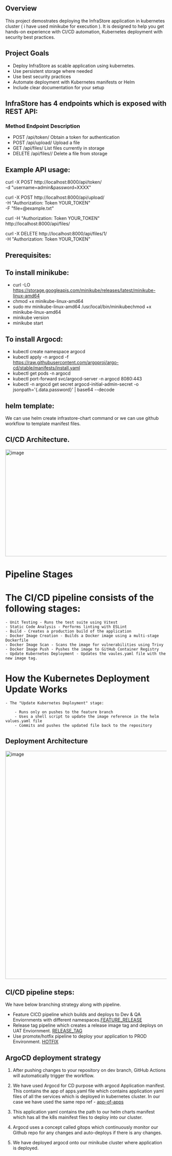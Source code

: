 ## Overview

This project demostrates deploying the InfraStore application in kubernetes cluster ( i have used minikube for execution ). It is designed to help you get hands-on experience with CI/CD automation, Kubernetes deployment with security best practices.

## Project Goals

- Deploy InfraStore as scable application using kubernetes.
- Use persistent storage where needed
- Use best security practices
- Automate deployment with Kubernetes manifests or Helm
- Include clear documentation for your setup

## InfraStore has 4 endpoints which is exposed with REST API:

### Method             Endpoint                  Description
- POST               /api/token/                Obtain a token for authentication
- POST 				/api/upload/ 			 	Upload a file
- GET 				/api/files/ 				List files currently in storage
- DELETE 			/api/files/<id>/ 			Delete a file from storage

## Example API usage:

curl -X POST http://localhost:8000/api/token/ \
-d "username=admin&password=XXXX"
	
curl -X POST http://localhost:8000/api/upload/ \
-H "Authorization: Token YOUR_TOKEN" \
-F "file=@example.txt"

curl -H "Authorization: Token YOUR_TOKEN" \
http://localhost:8000/api/files/

curl -X DELETE http://localhost:8000/api/files/1/ \
-H "Authorization: Token YOUR_TOKEN"

## Prerequisites:
  
## To install minikube:
  - curl -LO https://storage.googleapis.com/minikube/releases/latest/minikube-linux-amd64
  - chmod +x minikube-linux-amd64
  - sudo mv minikube-linux-amd64 /usr/local/bin/minikubechmod +x minikube-linux-amd64
  - minikube version
  - minikube start

## To install Argocd:
  - kubectl create namespace argocd
  - kubectl apply -n argocd -f https://raw.githubusercontent.com/argoproj/argo-cd/stable/manifests/install.yaml
  - kubectl get pods -n argocd
  - kubectl port-forward svc/argocd-server -n argocd 8080:443
  - kubectl -n argocd get secret argocd-initial-admin-secret -o jsonpath='{.data.password}' | base64 --decode
  
## helm template:
  We can use helm create infrastore-chart command or we can use github workflow to template manifest files.

## CI/CD Architecture.
    
<img width="1608" height="334" alt="image" src="https://github.com/user-attachments/assets/769cb3a4-d450-412d-9ba9-a004f1b0af99" />

  # Pipeline Stages
  # The CI/CD pipeline consists of the following stages:

    - Unit Testing - Runs the test suite using Vitest
	- Static Code Analysis - Performs linting with ESLint
	- Build - Creates a production build of the application
	- Docker Image Creation - Builds a Docker image using a multi-stage Dockerfile
	- Docker Image Scan - Scans the image for vulnerabilities using Trivy
	- Docker Image Push - Pushes the image to GitHub Container Registry
	- Update Kubernetes Deployment - Updates the vaules.yaml file with the new image tag.
	
  # How the Kubernetes Deployment Update Works
	- The "Update Kubernetes Deployment" stage:

		- Runs only on pushes to the feature branch
		- Uses a shell script to update the image reference in the helm values.yaml file
		- Commits and pushes the updated file back to the repository
    
## Deployment Architecture

<img width="1436" height="712" alt="image" src="https://github.com/user-attachments/assets/a447c189-3a0c-44d4-a51c-8a1b9c1fe550" />

## CI/CD pipeline steps:

 We have below branching strategy along with pipeline.
  - Feature CICD pipeline which builds and deploys to Dev & QA Enviornments with different namespaces.[FEATURE_RELEASE](https://github.com/RamprasadDamodar/new_project/blob/main/.github/workflows/feature-deploy.yaml)
  - Release tag pipeline which creates a release image tag and deploys on UAT Enviornment. [RELEASE_TAG](https://github.com/RamprasadDamodar/new_project/blob/main/.github/workflows/Release-tag-deploy.yaml)
  - Use promote/hotfix pipeline to deploy your application to PROD Environment. [HOTFIX](https://github.com/RamprasadDamodar/new_project/blob/main/.github/workflows/CD.yaml)
    
##  ArgoCD deployment strategy
1. After pushing changes to your repository on dev branch, GitHub Actions will automatically trigger the workflow.
2. We have used Argocd for CD purpose with argocd Application manifest.
     This contains the app of apps.yaml file which contains application yaml files of all the services which is deployed in kubernetes cluster. In our case we have used the same repo ref -  [app-of-apps](https://github.com/RamprasadDamodar/new_project/tree/main/apps)

 3. This application yaml contains the path to our helm charts manifest which has all the k8s mainifest files to deploy into our cluster.
 4. Argocd uses a concept called gitops which continuously monitor our Github repo for any changes and auto-deploys if there is any changes.
 5. We have deployed argocd onto our minikube cluster where application is deployed.   

